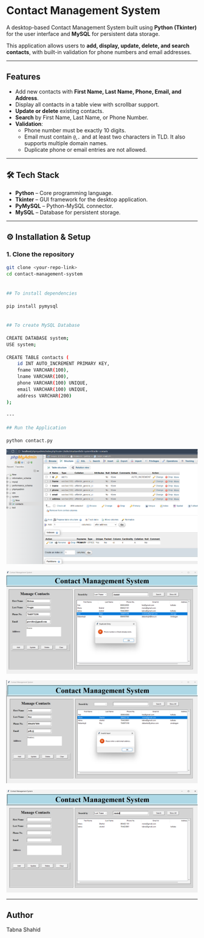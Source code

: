 # Contact Management System

A desktop-based Contact Management System built using **Python (Tkinter)** for the user interface and **MySQL** for persistent data storage.  

This application allows users to **add, display, update, delete, and search contacts**, with built-in validation for phone numbers and email addresses.  

---

## Features
- Add new contacts with **First Name, Last Name, Phone, Email, and Address**.
- Display all contacts in a table view with scrollbar support.
- **Update or delete** existing contacts.
- **Search** by First Name, Last Name, or Phone Number.
- **Validation**:
  - Phone number must be exactly 10 digits.
  - Email must contain `@`,`.` and at least two characters in TLD. It also supports multiple domain names.
  - Duplicate phone or email entries are not allowed.

---

## 🛠 Tech Stack
- **Python** – Core programming language.
- **Tkinter** – GUI framework for the desktop application.
- **PyMySQL** – Python-MySQL connector.
- **MySQL** – Database for persistent storage.

---

## ⚙️ Installation & Setup

### 1. Clone the repository
```bash
git clone <your-repo-link>
cd contact-management-system


## To install dependencies

pip install pymysql


## To create MySQL Database

CREATE DATABASE system;
USE system;

CREATE TABLE contacts (
    id INT AUTO_INCREMENT PRIMARY KEY,
    fname VARCHAR(100),
    lname VARCHAR(100),
    phone VARCHAR(100) UNIQUE,
    email VARCHAR(100) UNIQUE,
    address VARCHAR(200)
);

---

## Run the Application

python contact.py

```

![Database of the app](assets/screenshots/db.png)

![Checking duplicate record](assets/screenshots/duplicate.png)

![Email validation](assets/screenshots/check_email.png)

![Searching by name](assets/screenshots/search.png)

---

## Author

Tabna Shahid
